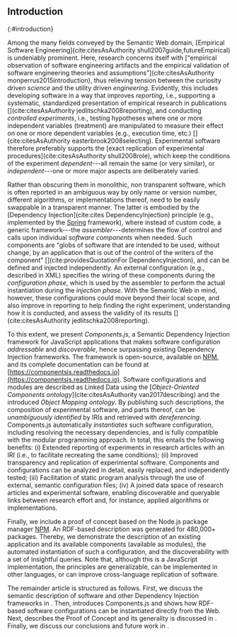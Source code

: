 ## Introduction
{:#introduction}

Among the many fields conveyed by the Semantic Web domain, 
[Empirical Software Engineering](cite:citesAsAuthority shull2007guide,futureEmpirical) is undeniably prominent.
Here, research concerns itself with [<q>empirical observation of software engineering artifacts and the empirical validation of software engineering theories
and assumptions</q>](cite:citesAsAuthority monperrus2015introduction),
thus relieving tension between the curiosity driven _science_ and the utility driven _engineering_.
Evidently,
this includes developing software in a way that improves _reporting_, i.e., supporting a systematic, standardized presentation of empirical research in publications [](cite:citesAsAuthority jedlitschka2008reporting),
and conducting _controlled experiments_, i.e., testing hypotheses where one or more independent variables (treatment) are manipulated to measure their effect on one or more dependent variables (e.g., execution time, etc.) [](cite:citesAsAuthority easterbrook2008selecting).
Experimental software therefore preferably supports the [exact replication of experimental procedures](cite:citesAsAuthority shull2008role), 
which keep the conditions of the experiment _dependent_---all remain the same (or very similar),
or _independent_---one or more major aspects are deliberately varied.

Rather than obscuring them in monolithic, non transparent software, which is often reported in an ambiguous way by only name or version number,
different algorithms, or implementations thereof, need to be easily swappable in a transparent manner.
The latter is embodied by the [Dependency Injection](cite:cites DependencyInjection) principle (e.g., implemented by the [Spring](https://projects.spring.io/spring-framework/) framework),
where instead of custom code, a generic framework---the _assembler_---determines the flow of control and calls upon individual _software components_ when needed.
Such components are
<q>globs of software that are intended to be used, without change, by an application that is out of the control of the writers of the component</q> [](cite:providesQuotationFor DependencyInjection),
and can be defined and injected independently.
An external configuration (e.g., described in XML) specifies the wiring of these components during the _configuration phase_, 
which is used by the assembler to perform the actual instantiation during the _injection phase_.
With the Semantic Web in mind, however,
these configurations could move beyond their local scope,
and also improve in reporting to help finding the right experiment, understanding how it is conducted, and assess the validity of its results [](cite:citesAsAuthority jedlitschka2008reporting).

To this extent, 
we present _Components.js_, 
a Semantic Dependency Injection framework for JavaScript applications that makes software configuration _addressable_ and _discoverable_, hence surpassing existing Dependency Injection frameworks.
The framework is open-source, available on [NPM](https://www.npmjs.com/package/lsd-components), and its complete documentation can be found at [https://componentsjs.readthedocs.io](https://componentsjs.readthedocs.io).
Software configurations and modules are described as Linked Data using the [_Object-Oriented Components ontology_](cite:citesAsAuthority van2017describing) and the introduced _Object Mapping ontology_.
By publishing such descriptions,
the composition of experimental software, and parts thereof, can be _unambiguously identified_ by IRIs and 
retrieved with _dereferencing_.
Components.js automatically _instantiates_ such software configuration, including resolving the necessary dependencies, 
and is fully compatible with the modular programming approach.
In total, this entails the following benefits:
(i) Extended reporting of experiments in research articles with an IRI (i.e., to facilitate recreating the same conditions);
(ii) Improved transparency and replication of experimental software. Components and configurations can be analyzed in detail, easily replaced, and independently tested;
(iii) Facilitation of static program analysis through the use of external, semantic configuration files;
(iv) A joined data space of research articles and experimental software, enabling discoverable and queryable links between research effort and, for instance, applied algorithms or implementations.

Finally, we include a proof of concept based on the Node.js package manager [NPM](https://www.npmjs.com/).
An RDF-based description was generated for 480,000+ packages. Thereby, 
we demonstrate the description of an existing application and its available components (available as modules),
the automated instantiation of such a configuration, and the discoverability with a set of insightful queries.
Note that, although this is a JavaScript implementation, the principles are generalizable, 
can be implemented in other languages, or can improve cross-language replication of software.

The remainder article is structured as follows.
First, we discuss the semantic description of software and other Dependency Injection frameworks
in [](#related-work).
Then, [](#semantic-dependency-injection) introduces Components.js and shows how RDF-based software configurations can be instantiated directly from the Web.
Next, 
[](#proof-of-concept) describes the Proof of Concept and its generality is discussed in [](#discussion).
Finally, we discuss our conclusions and future work in [](#conclusion).
